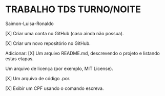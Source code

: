 # TRABALHO TDS TURNO/NOITE 

Saimon-Luisa-Ronaldo

[X] Criar uma conta no GitHub (caso ainda não possua).  

[X] Criar um novo repositório no GitHub.  

Adicionar:
[X] Um arquivo README.md, descrevendo o projeto e listando estas etapas.  

Um arquivo de licença (por exemplo, MIT License).

[X] Um arquivo de código .por.

[X] Exibir um CPF usando o comando escreva.
